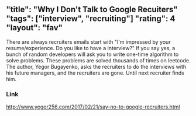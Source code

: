 "title": "Why I Don't Talk to Google Recuiters"
"tags": ["interview", "recruiting"]
"rating": 4
"layout": "fav"
---

There are always recruiters emails start with "I'm impressed by your resume/experience. Do you like to have a interview?" If you say yes, a bunch of random developers will ask you to write one-time algorithm to solve problems. These problems are solved thousands of times on leetcode. The author, Yegor Bugayenko, asks the recruiters to do the interviews with his future managers, and the recruiters are gone. Until next recruiter finds him.

### Link

http://www.yegor256.com/2017/02/21/say-no-to-google-recruiters.html
